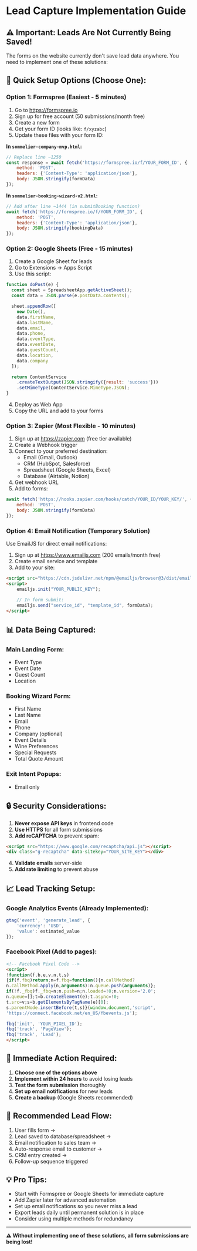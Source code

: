 # Lead Capture Implementation Guide

## ⚠️ **Important: Leads Are Not Currently Being Saved!**

The forms on the website currently don't save lead data anywhere. You need to implement one of these solutions:

## 🚀 **Quick Setup Options (Choose One):**

### **Option 1: Formspree (Easiest - 5 minutes)**
1. Go to https://formspree.io
2. Sign up for free account (50 submissions/month free)
3. Create a new form
4. Get your form ID (looks like: `f/xyzabc`)
5. Update these files with your form ID:

**In `sommelier-company-mvp.html`:**
```javascript
// Replace line ~1250
const response = await fetch('https://formspree.io/f/YOUR_FORM_ID', {
    method: 'POST',
    headers: {'Content-Type': 'application/json'},
    body: JSON.stringify(formData)
});
```

**In `sommelier-booking-wizard-v2.html`:**
```javascript
// Add after line ~1444 (in submitBooking function)
await fetch('https://formspree.io/f/YOUR_FORM_ID', {
    method: 'POST',
    headers: {'Content-Type': 'application/json'},
    body: JSON.stringify(bookingData)
});
```

### **Option 2: Google Sheets (Free - 15 minutes)**
1. Create a Google Sheet for leads
2. Go to Extensions → Apps Script
3. Use this script:

```javascript
function doPost(e) {
  const sheet = SpreadsheetApp.getActiveSheet();
  const data = JSON.parse(e.postData.contents);

  sheet.appendRow([
    new Date(),
    data.firstName,
    data.lastName,
    data.email,
    data.phone,
    data.eventType,
    data.eventDate,
    data.guestCount,
    data.location,
    data.company
  ]);

  return ContentService
    .createTextOutput(JSON.stringify({result: 'success'}))
    .setMimeType(ContentService.MimeType.JSON);
}
```

4. Deploy as Web App
5. Copy the URL and add to your forms

### **Option 3: Zapier (Most Flexible - 10 minutes)**
1. Sign up at https://zapier.com (free tier available)
2. Create a Webhook trigger
3. Connect to your preferred destination:
   - Email (Gmail, Outlook)
   - CRM (HubSpot, Salesforce)
   - Spreadsheet (Google Sheets, Excel)
   - Database (Airtable, Notion)
4. Get webhook URL
5. Add to forms:

```javascript
await fetch('https://hooks.zapier.com/hooks/catch/YOUR_ID/YOUR_KEY/', {
    method: 'POST',
    body: JSON.stringify(formData)
});
```

### **Option 4: Email Notification (Temporary Solution)**
Use EmailJS for direct email notifications:

1. Sign up at https://www.emailjs.com (200 emails/month free)
2. Create email service and template
3. Add to your site:

```html
<script src="https://cdn.jsdelivr.net/npm/@emailjs/browser@3/dist/email.min.js"></script>
<script>
    emailjs.init("YOUR_PUBLIC_KEY");

    // In form submit:
    emailjs.send("service_id", "template_id", formData);
</script>
```

## 📊 **Data Being Captured:**

### Main Landing Form:
- Event Type
- Event Date
- Guest Count
- Location

### Booking Wizard Form:
- First Name
- Last Name
- Email
- Phone
- Company (optional)
- Event Details
- Wine Preferences
- Special Requests
- Total Quote Amount

### Exit Intent Popups:
- Email only

## 🔒 **Security Considerations:**

1. **Never expose API keys** in frontend code
2. **Use HTTPS** for all form submissions
3. **Add reCAPTCHA** to prevent spam:
```html
<script src="https://www.google.com/recaptcha/api.js"></script>
<div class="g-recaptcha" data-sitekey="YOUR_SITE_KEY"></div>
```

4. **Validate emails** server-side
5. **Add rate limiting** to prevent abuse

## 📈 **Lead Tracking Setup:**

### Google Analytics Events (Already Implemented):
```javascript
gtag('event', 'generate_lead', {
    'currency': 'USD',
    'value': estimated_value
});
```

### Facebook Pixel (Add to pages):
```html
<!-- Facebook Pixel Code -->
<script>
!function(f,b,e,v,n,t,s)
{if(f.fbq)return;n=f.fbq=function(){n.callMethod?
n.callMethod.apply(n,arguments):n.queue.push(arguments)};
if(!f._fbq)f._fbq=n;n.push=n;n.loaded=!0;n.version='2.0';
n.queue=[];t=b.createElement(e);t.async=!0;
t.src=v;s=b.getElementsByTagName(e)[0];
s.parentNode.insertBefore(t,s)}(window,document,'script',
'https://connect.facebook.net/en_US/fbevents.js');

fbq('init', 'YOUR_PIXEL_ID');
fbq('track', 'PageView');
fbq('track', 'Lead');
</script>
```

## 🚨 **Immediate Action Required:**

1. **Choose one of the options above**
2. **Implement within 24 hours** to avoid losing leads
3. **Test the form submission** thoroughly
4. **Set up email notifications** for new leads
5. **Create a backup** (Google Sheets recommended)

## 📧 **Recommended Lead Flow:**

1. User fills form →
2. Lead saved to database/spreadsheet →
3. Email notification to sales team →
4. Auto-response email to customer →
5. CRM entry created →
6. Follow-up sequence triggered

## 💡 **Pro Tips:**

- Start with Formspree or Google Sheets for immediate capture
- Add Zapier later for advanced automation
- Set up email notifications so you never miss a lead
- Export leads daily until permanent solution is in place
- Consider using multiple methods for redundancy

---

**⚠️ Without implementing one of these solutions, all form submissions are being lost!**